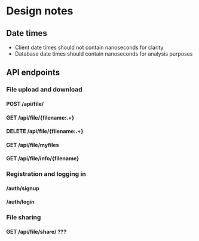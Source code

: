 # Design notes

## Date times
- Client date times should not contain nanoseconds for clarity
- Database date times should contain nanoseconds for analysis purposes

## API endpoints

### File upload and download

#### POST /api/file/

#### GET /api/file/{filename:.+}

#### DELETE /api/file/{filename:.+}

#### GET /api/file/myfiles

#### GET /api/file/info/{filename}

### Registration and logging in

#### /auth/signup

#### /auth/login

### File sharing

#### GET /api/file/share/ ???







